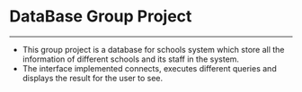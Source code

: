 # DataBase Group Project 

---

* This group project is a database for schools system which store all the information of different schools and its staff in the system.
* The interface implemented connects, executes different queries and displays the result for the user to see.
